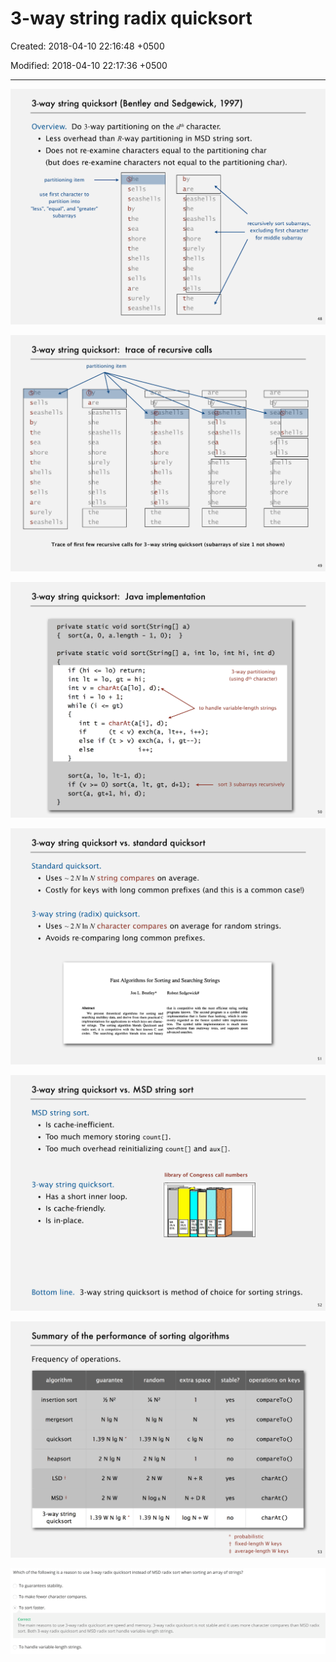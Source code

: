 # 3-way string radix quicksort

Created: 2018-04-10 22:16:48 +0500

Modified: 2018-04-10 22:17:36 +0500

---

![3-way string quicksort (Bentley and Sedgewick, 1997) Overview. Do 3-way partitioning on the dth character. • Less overhead than R-way partitioning in MSD string sor • Does not re-examine characters equal to the partitioning (but does re-examine characters not equal to the partitic partitioning item use first character to partition into "less", "equal", and "greater" subarrays sells seashells by the sea shore the shells by are seashells she seashells sea shore surely shells ](media/3-way-string-radix-quicksort-image1.png)

![3-way string quicksort: trace of recursive calls partitioning item are She sells seashells by the sea shore the shells she sells are are s s s s s ashells ashells a ore rely e 11 S s s s s s shells ashells a ore rely s s shells IIS ashells a shells she surely shore she ](media/3-way-string-radix-quicksort-image2.png)

![3-way string quicksort: Java implementation private static void sort(String[] a) { sort(a, 0, a. length private static void sort(String[] a, int 10, if (hi <= 10) return; int It --- 10, gt = hi; int v = int hi 3-way (using ( d); int i while (i int t --- if else if to handle variable-le charAt(a[i], d); (t < v) exch(a, lt++, i + + ) ; (t > v) exch(a, i, gt--); ](media/3-way-string-radix-quicksort-image3.png)

![3-way string quicksort vs. standard quicksort Standard quicksort. • Uses ---2 N In N string compares on average. • Costly for keys with long common prefixes (and this is 3-way string (radix) quicksort. • Uses ---2NlnNcharacter compares on average for randor • Avoids re-comparing long common prefixes. Fast Algorithms for Sorting and Searching Strings Jon L. Bentley* Robert Sedgewick# ](media/3-way-string-radix-quicksort-image4.png)

![3-way string quicksort vs. MSD string sort MSD string sort. • Is cache-inefficient. • Too much memory storing count[]. • Too much overhead reinitializing count[] and aux[]. library of Congress call numbers 3-way string quicksort. • Has a short inner loop. • Is cache-friendly. • Is in-place. 75.5 S15 75.5 $983 75. 198 QA 76 A26 QA 76 76 A273 1 983 ](media/3-way-string-radix-quicksort-image5.png)

![Summary of the performance of sorting algorithms Frequency of operations. algorithm insertion sort mergesort quicksort heapsort LSD guarantee Nig N 1.39 Nig N 2 Nig N 2 NW random N lgN 1.39 Nig N 2 Nig N 2 NW extra space stable? yes yes no no yes ](media/3-way-string-radix-quicksort-image6.png)



![Which of the following is a reason to use 3-way radix quicksort instead of MSD radix sort when sorting an array of strings? To guarantees stability. To make fewer character compares. To sort faster. Correct The main reasons to use 3-way radix quicksort are speed and memory. 3-way radix quicksort is not stable and it uses more character compares than MSD radix sort. Both 3-way radix quicksort and MSD radix sort handle variable-length strings. To handle variable-length strings. ](media/3-way-string-radix-quicksort-image7.png)







